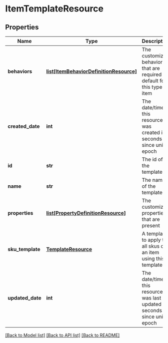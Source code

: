# ItemTemplateResource

## Properties
Name | Type | Description | Notes
------------ | ------------- | ------------- | -------------
**behaviors** | [**list[ItemBehaviorDefinitionResource]**](ItemBehaviorDefinitionResource.md) | The customized behaviors that are required or default for this type of item | [optional] 
**created_date** | **int** | The date/time this resource was created in seconds since unix epoch | [optional] 
**id** | **str** | The id of the template | [optional] 
**name** | **str** | The name of the template | 
**properties** | [**list[PropertyDefinitionResource]**](PropertyDefinitionResource.md) | The customized properties that are present | [optional] 
**sku_template** | [**TemplateResource**](TemplateResource.md) | A template to apply to all skus on an item using this template | [optional] 
**updated_date** | **int** | The date/time this resource was last updated in seconds since unix epoch | [optional] 

[[Back to Model list]](../README.md#documentation-for-models) [[Back to API list]](../README.md#documentation-for-api-endpoints) [[Back to README]](../README.md)


